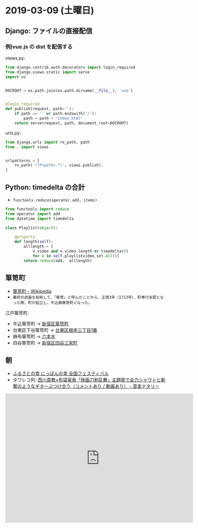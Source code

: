 # 2019-03-09 (土曜日)

## Django: ファイルの直接配信

### 例)vue.js の dist を配信する

views.py:

~~~py
from django.contrib.auth.decorators import login_required
from django.views.static import serve
import os


DOCROOT = os.path.join(os.path.dirname(__file__), 'vue')


@login_required
def publish(request, path=''):
    if path == '' or path.endswith('/'):
        path = path + "index.html"
    return serve(request, path, document_root=DOCROOT)

~~~

urls.py:

~~~py
from django.urls import re_path, path
from . import views


urlpatterns = [
    re_path('(?P<path>.*)', views.publish),
]
~~~

## Python: timedelta の合計

- `functools.reduce(operator.add, items)`

~~~py
from functools import reduce
from operator import add
from datetime import timedelta

class Playlist(object):

    @property
    def length(self):
        alllength = [
            v.video and v.video.length or timedelta(0)
            for v in self.playlistvideo_set.all()]
        return reduce(add,  alllength)
~~~


## 箪笥町

- [箪笥町 - Wikipedia](https://ja.wikipedia.org/wiki/%E7%AE%AA%E7%AC%A5%E7%94%BA)
- `幕府の武器を総称して、「箪笥」と呼んだことから、正徳3年（1713年）、町奉行支配となった際、町が起立し、牛込御箪笥町となった。`

江戸箪笥町:

- 牛込箪笥町 -> [新宿区箪笥町](https://ja.wikipedia.org/wiki/%E7%AE%AA%E7%AC%A5%E7%94%BA)
- 台東区下谷箪笥町 -> [台東区根岸三丁目1番](https://edo.amebaownd.com/posts/3369110)
- 麻布箪笥町 -> [六本木](https://azabusaiken.ttcbn.net/machi/tansu.html)
- 四谷箪笥町 -> [新宿区四谷三栄町](https://edo.amebaownd.com/posts/3349783)

## 朝

- [ふるさとの食 にっぽんの食 全国フェスティバル](https://www.nhk.or.jp/event/furushoku/)
- タワレコ列: [西川貴教×布袋寅泰「映画刀剣乱舞」主題歌で全力シャウトと斬撃のようなギターぶつけ合う（コメントあり / 動画あり） - 音楽ナタリー](https://natalie.mu/music/news/312948)

<iframe height='405' width='590' frameborder='0' allowtransparency='true' scrolling='no' src='https://www.strava.com/activities/2200165540/embed/89008ea9503c9cb4ec0e2e4dc0cad45eb4327ed0'></iframe>
